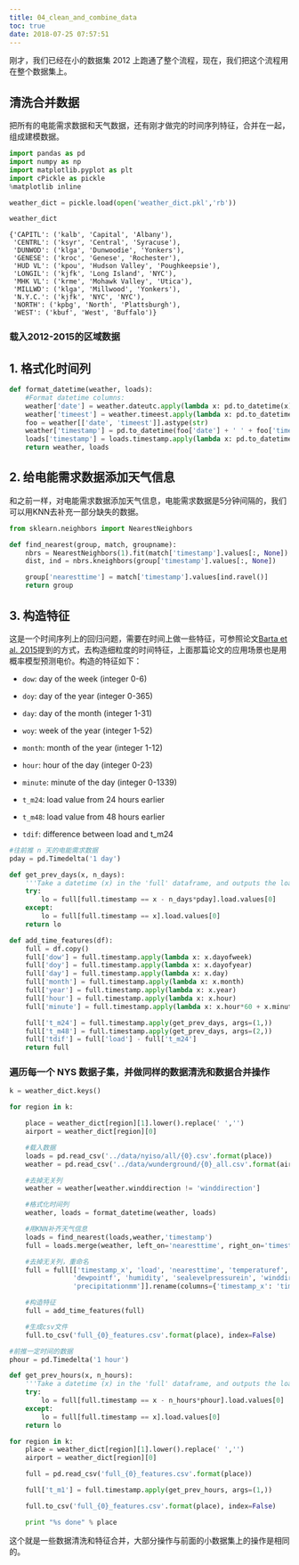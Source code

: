 ```yaml
---
title: 04_clean_and_combine_data
toc: true
date: 2018-07-25 07:57:51
---
```


刚才，我们已经在小的数据集 2012 上跑通了整个流程，现在，我们把这个流程用在整个数据集上。


## 清洗合并数据

把所有的电能需求数据和天气数据，还有刚才做完的时间序列特征，合并在一起，组成建模数据。


```python
import pandas as pd
import numpy as np
import matplotlib.pyplot as plt
import cPickle as pickle
%matplotlib inline
```


```python
weather_dict = pickle.load(open('weather_dict.pkl','rb'))
```


```python
weather_dict
```




```
{'CAPITL': ('kalb', 'Capital', 'Albany'),
 'CENTRL': ('ksyr', 'Central', 'Syracuse'),
 'DUNWOD': ('klga', 'Dunwoodie', 'Yonkers'),
 'GENESE': ('kroc', 'Genese', 'Rochester'),
 'HUD VL': ('kpou', 'Hudson Valley', 'Poughkeepsie'),
 'LONGIL': ('kjfk', 'Long Island', 'NYC'),
 'MHK VL': ('krme', 'Mohawk Valley', 'Utica'),
 'MILLWD': ('klga', 'Millwood', 'Yonkers'),
 'N.Y.C.': ('kjfk', 'NYC', 'NYC'),
 'NORTH': ('kpbg', 'North', 'Plattsburgh'),
 'WEST': ('kbuf', 'West', 'Buffalo')}
```



### 载入2012-2015的区域数据


## 1. 格式化时间列


```python
def format_datetime(weather, loads):
    #Format datetime columns:
    weather['date'] = weather.dateutc.apply(lambda x: pd.to_datetime(x).date())
    weather['timeest'] = weather.timeest.apply(lambda x: pd.to_datetime(x).time())
    foo = weather[['date', 'timeest']].astype(str)
    weather['timestamp'] = pd.to_datetime(foo['date'] + ' ' + foo['timeest'])
    loads['timestamp'] = loads.timestamp.apply(lambda x: pd.to_datetime(x))
    return weather, loads
```

## 2. 给电能需求数据添加天气信息

和之前一样，对电能需求数据添加天气信息，电能需求数据是5分钟间隔的，我们可以用KNN去补充一部分缺失的数据。


```python
from sklearn.neighbors import NearestNeighbors

def find_nearest(group, match, groupname):
    nbrs = NearestNeighbors(1).fit(match['timestamp'].values[:, None])
    dist, ind = nbrs.kneighbors(group['timestamp'].values[:, None])

    group['nearesttime'] = match['timestamp'].values[ind.ravel()]
    return group
```

## 3. 构造特征

这是一个时间序列上的回归问题，需要在时间上做一些特征，可参照论文[Barta et al. 2015](http://arxiv.org/pdf/1506.06972.pdf)提到的方式，去构造细粒度的时间特征，上面那篇论文的应用场景也是用概率模型预测电价。构造的特征如下：<br>


- `dow`: day of the week (integer 0-6)
- `doy`: day of the year (integer 0-365)
- `day`: day of the month (integer 1-31)
- `woy`: week of the year (integer 1-52)
- `month`: month of the year (integer 1-12)
- `hour`: hour of the day (integer 0-23)
- `minute`: minute of the day (integer 0-1339)

- `t_m24`: load value from 24 hours earlier
- `t_m48`: load value from 48 hours earlier
- `tdif`: difference between load and t_m24


```python
#往前推 n 天的电能需求数据
pday = pd.Timedelta('1 day')

def get_prev_days(x, n_days):
    '''Take a datetime (x) in the 'full' dataframe, and outputs the load value n_days before that datetime'''
    try:
        lo = full[full.timestamp == x - n_days*pday].load.values[0]
    except:
        lo = full[full.timestamp == x].load.values[0]
    return lo
```


```python
def add_time_features(df):
    full = df.copy()
    full['dow'] = full.timestamp.apply(lambda x: x.dayofweek)
    full['doy'] = full.timestamp.apply(lambda x: x.dayofyear)
    full['day'] = full.timestamp.apply(lambda x: x.day)
    full['month'] = full.timestamp.apply(lambda x: x.month)
    full['year'] = full.timestamp.apply(lambda x: x.year)
    full['hour'] = full.timestamp.apply(lambda x: x.hour)
    full['minute'] = full.timestamp.apply(lambda x: x.hour*60 + x.minute)

    full['t_m24'] = full.timestamp.apply(get_prev_days, args=(1,))
    full['t_m48'] = full.timestamp.apply(get_prev_days, args=(2,))
    full['tdif'] = full['load'] - full['t_m24']
    return full
```

### 遍历每一个 NYS 数据子集，并做同样的数据清洗和数据合并操作


```python
k = weather_dict.keys()
```


```python
for region in k:

    place = weather_dict[region][1].lower().replace(' ','')
    airport = weather_dict[region][0]

    #载入数据
    loads = pd.read_csv('../data/nyiso/all/{0}.csv'.format(place))
    weather = pd.read_csv('../data/wunderground/{0}_all.csv'.format(airport))

    #去掉无关列
    weather = weather[weather.winddirection != 'winddirection']

    #格式化时间列
    weather, loads = format_datetime(weather, loads)

    #用KNN补齐天气信息
    loads = find_nearest(loads,weather,'timestamp')
    full = loads.merge(weather, left_on='nearesttime', right_on='timestamp')

    #去掉无关列，重命名
    full = full[['timestamp_x', 'load', 'nearesttime', 'temperaturef', \
                'dewpointf', 'humidity', 'sealevelpressurein', 'winddirection', 'windspeedkmh', \
                'precipitationmm']].rename(columns={'timestamp_x': 'timestamp', 'nearesttime':'weathertime'})

    #构造特征
    full = add_time_features(full)

    #生成csv文件
    full.to_csv('full_{0}_features.csv'.format(place), index=False)
```


```python
#前推一定时间的数据
phour = pd.Timedelta('1 hour')

def get_prev_hours(x, n_hours):
    '''Take a datetime (x) in the 'full' dataframe, and outputs the load value n_days before that datetime'''
    try:
        lo = full[full.timestamp == x - n_hours*phour].load.values[0]
    except:
        lo = full[full.timestamp == x].load.values[0]
    return lo
```


```python
for region in k:
    place = weather_dict[region][1].lower().replace(' ','')
    airport = weather_dict[region][0]

    full = pd.read_csv('full_{0}_features.csv'.format(place))

    full['t_m1'] = full.timestamp.apply(get_prev_hours, args=(1,))

    full.to_csv('full_{0}_features.csv'.format(place), index=False)

    print "%s done" % place
```


这个就是一些数据清洗和特征合并，大部分操作与前面的小数据集上的操作是相同的。
